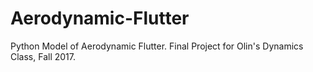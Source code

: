 # Aerodynamic-Flutter

Python Model of Aerodynamic Flutter. Final Project for Olin's Dynamics Class, Fall 2017.
